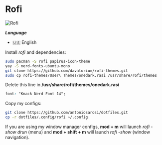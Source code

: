 # Rofi

![Rofi](./rofi.png)

***Language***
- 🇺🇸 English

Install *rofi* and dependencies:

```bash
sudo pacman -S rofi papirus-icon-theme
yay -S nerd-fonts-ubuntu-mono
git clone https://github.com/davatorium/rofi-themes.git
sudo cp rofi-themes/User\ Themes/onedark.rasi /usr/share/rofi/themes
```

Delete this line in **/usr/share/rofi/themes/onedark.rasi**

```css
font: "Knack Nerd Font 14";
```

Copy my configs:

```bash
git clone https://github.com/antoniosarosi/dotfiles.git
cp -r dotfiles/.config/rofi ~/.config
```

If you are using my window manager configs, **mod + m** will launch
*rofi -show drun* (menu) and **mod + shift + m** will launch *rofi -show* (window navigation).
